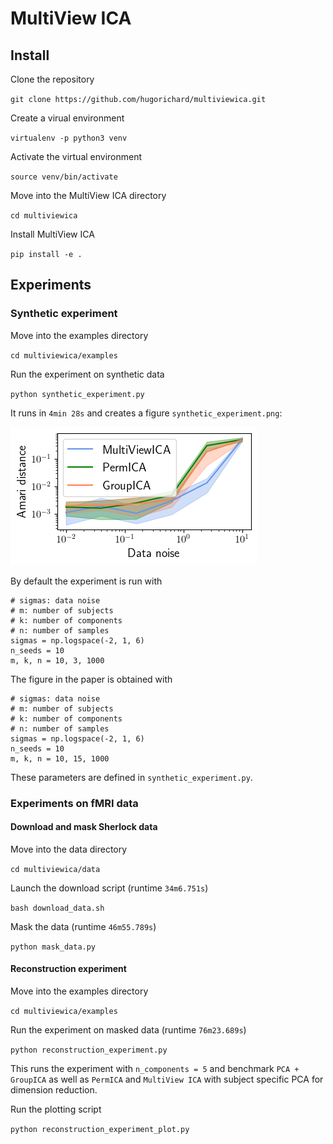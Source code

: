 # MultiView ICA

## Install

Clone the repository

`git clone https://github.com/hugorichard/multiviewica.git`

Create a virual environment

`virtualenv -p python3 venv`


Activate the virtual environment

`source venv/bin/activate`

Move into the MultiView ICA directory

``cd multiviewica``

Install MultiView ICA

`pip install -e .`

## Experiments

### Synthetic experiment

Move into the examples directory

``cd multiviewica/examples``

Run the experiment on synthetic data

`python synthetic_experiment.py`

It runs in `4min 28s` and creates a figure `synthetic_experiment.png`:

![synthetic_experiment](./examples/synthetic_experiment.png)

By default the experiment is run with
```
# sigmas: data noise
# m: number of subjects
# k: number of components
# n: number of samples
sigmas = np.logspace(-2, 1, 6)
n_seeds = 10
m, k, n = 10, 3, 1000
```

The figure in the paper is obtained with
```
# sigmas: data noise
# m: number of subjects
# k: number of components
# n: number of samples
sigmas = np.logspace(-2, 1, 6)
n_seeds = 10
m, k, n = 10, 15, 1000
```
These parameters are defined in `synthetic_experiment.py`.

### Experiments on fMRI data

#### Download and mask Sherlock data

Move into the data directory

``cd multiviewica/data``

Launch the download script (runtime ``34m6.751s``)

`` bash download_data.sh ``

Mask the data (runtime ``46m55.789s``)

``python mask_data.py``

#### Reconstruction experiment

Move into the examples directory

``cd multiviewica/examples``

Run the experiment on masked data (runtime ``76m23.689s``)

``python reconstruction_experiment.py``

This runs the experiment with ``n_components = 5`` and benchmark ``PCA + GroupICA`` as well as ``PermICA`` and ``MultiView ICA`` with subject specific PCA for dimension reduction.

Run the plotting script

``python reconstruction_experiment_plot.py``
